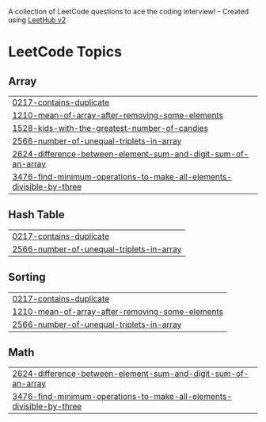 A collection of LeetCode questions to ace the coding interview! - Created using [LeetHub v2](https://github.com/arunbhardwaj/LeetHub-2.0)
<!---LeetCode Topics Start-->
# LeetCode Topics
## Array
|  |
| ------- |
| [0217-contains-duplicate](https://github.com/shamil-shaz/leetcode/tree/master/0217-contains-duplicate) |
| [1210-mean-of-array-after-removing-some-elements](https://github.com/shamil-shaz/leetcode/tree/master/1210-mean-of-array-after-removing-some-elements) |
| [1528-kids-with-the-greatest-number-of-candies](https://github.com/shamil-shaz/leetcode/tree/master/1528-kids-with-the-greatest-number-of-candies) |
| [2566-number-of-unequal-triplets-in-array](https://github.com/shamil-shaz/leetcode/tree/master/2566-number-of-unequal-triplets-in-array) |
| [2624-difference-between-element-sum-and-digit-sum-of-an-array](https://github.com/shamil-shaz/leetcode/tree/master/2624-difference-between-element-sum-and-digit-sum-of-an-array) |
| [3476-find-minimum-operations-to-make-all-elements-divisible-by-three](https://github.com/shamil-shaz/leetcode/tree/master/3476-find-minimum-operations-to-make-all-elements-divisible-by-three) |
## Hash Table
|  |
| ------- |
| [0217-contains-duplicate](https://github.com/shamil-shaz/leetcode/tree/master/0217-contains-duplicate) |
| [2566-number-of-unequal-triplets-in-array](https://github.com/shamil-shaz/leetcode/tree/master/2566-number-of-unequal-triplets-in-array) |
## Sorting
|  |
| ------- |
| [0217-contains-duplicate](https://github.com/shamil-shaz/leetcode/tree/master/0217-contains-duplicate) |
| [1210-mean-of-array-after-removing-some-elements](https://github.com/shamil-shaz/leetcode/tree/master/1210-mean-of-array-after-removing-some-elements) |
| [2566-number-of-unequal-triplets-in-array](https://github.com/shamil-shaz/leetcode/tree/master/2566-number-of-unequal-triplets-in-array) |
## Math
|  |
| ------- |
| [2624-difference-between-element-sum-and-digit-sum-of-an-array](https://github.com/shamil-shaz/leetcode/tree/master/2624-difference-between-element-sum-and-digit-sum-of-an-array) |
| [3476-find-minimum-operations-to-make-all-elements-divisible-by-three](https://github.com/shamil-shaz/leetcode/tree/master/3476-find-minimum-operations-to-make-all-elements-divisible-by-three) |
<!---LeetCode Topics End-->